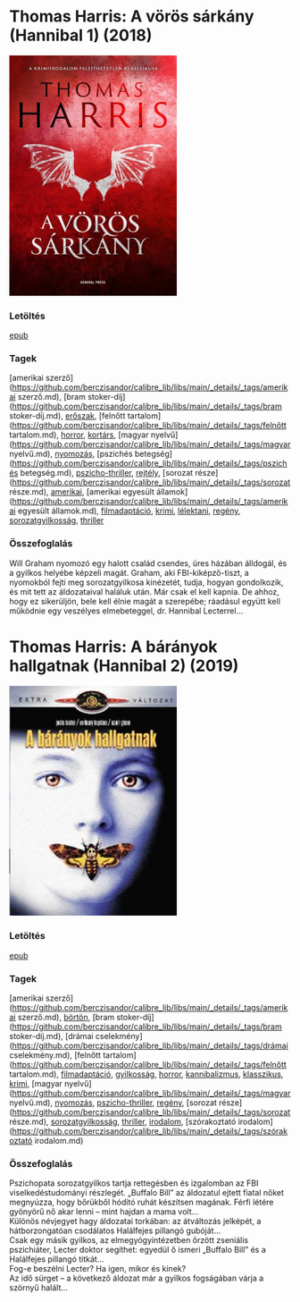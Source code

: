 # <a name="id_1031">Thomas Harris: A vörös sárkány (Hannibal 1) (2018)</a>
<img src="https://github.com/BercziSandor/calibre_lib/raw/main/libs/main/Thomas%20Harris/A%20voros%20sarkany%20%281031%29/cover.jpg" alt="cover" width="300"/>

### Letöltés
[epub](https://github.com/BercziSandor/calibre_lib/raw/main/libs/main/Thomas%20Harris/A%20voros%20sarkany%20%281031%29/A%20voros%20sarkany%20-%20Thomas%20Harris.epub)

### Tagek
[amerikai szerző](https://github.com/berczisandor/calibre_lib/libs/main/_details/_tags/amerikai szerző.md), [bram stoker-díj](https://github.com/berczisandor/calibre_lib/libs/main/_details/_tags/bram stoker-díj.md), [erőszak](https://github.com/berczisandor/calibre_lib/libs/main/_details/_tags/erőszak.md), [felnőtt tartalom](https://github.com/berczisandor/calibre_lib/libs/main/_details/_tags/felnőtt tartalom.md), [horror](https://github.com/berczisandor/calibre_lib/libs/main/_details/_tags/horror.md), [kortárs](https://github.com/berczisandor/calibre_lib/libs/main/_details/_tags/kortárs.md), [magyar nyelvű](https://github.com/berczisandor/calibre_lib/libs/main/_details/_tags/magyar nyelvű.md), [nyomozás](https://github.com/berczisandor/calibre_lib/libs/main/_details/_tags/nyomozás.md), [pszichés betegség](https://github.com/berczisandor/calibre_lib/libs/main/_details/_tags/pszichés betegség.md), [pszicho-thriller](https://github.com/berczisandor/calibre_lib/libs/main/_details/_tags/pszicho-thriller.md), [rejtély](https://github.com/berczisandor/calibre_lib/libs/main/_details/_tags/rejtély.md), [sorozat része](https://github.com/berczisandor/calibre_lib/libs/main/_details/_tags/sorozat része.md), [amerikai](https://github.com/berczisandor/calibre_lib/libs/main/_details/_tags/amerikai.md), [amerikai egyesült államok](https://github.com/berczisandor/calibre_lib/libs/main/_details/_tags/amerikai egyesült államok.md), [filmadaptáció](https://github.com/berczisandor/calibre_lib/libs/main/_details/_tags/filmadaptáció.md), [krimi](https://github.com/berczisandor/calibre_lib/libs/main/_details/_tags/krimi.md), [lélektani](https://github.com/berczisandor/calibre_lib/libs/main/_details/_tags/lélektani.md), [regény](https://github.com/berczisandor/calibre_lib/libs/main/_details/_tags/regény.md), [sorozatgyilkosság](https://github.com/berczisandor/calibre_lib/libs/main/_details/_tags/sorozatgyilkosság.md), [thriller](https://github.com/berczisandor/calibre_lib/libs/main/_details/_tags/thriller.md)

### Összefoglalás
<div>
<p>Will Graham nyomozó egy halott család csendes, üres házában álldogál, és a gyilkos helyébe képzeli magát. Graham, aki FBI-kiképző-tiszt, a nyomokból fejti meg sorozatgyilkosa kinézetét, tudja, hogyan gondolkozik, és mit tett az áldozataival haláluk után. Már csak el kell kapnia. De ahhoz, hogy ez sikerüljön, bele kell élnie magát a szerepébe; ráadásul együtt kell működnie egy veszélyes elmebeteggel, dr. Hannibal Lecterrel…</p></div>


# <a name="id_1032">Thomas Harris: A bárányok hallgatnak (Hannibal 2) (2019)</a>
<img src="https://github.com/BercziSandor/calibre_lib/raw/main/libs/main/Thomas%20Harris/A%20baranyok%20hallgatnak%20%281032%29/cover.jpg" alt="cover" width="300"/>

### Letöltés
[epub](https://github.com/BercziSandor/calibre_lib/raw/main/libs/main/Thomas%20Harris/A%20baranyok%20hallgatnak%20%281032%29/A%20baranyok%20hallgatnak%20-%20Thomas%20Harris.epub)

### Tagek
[amerikai szerző](https://github.com/berczisandor/calibre_lib/libs/main/_details/_tags/amerikai szerző.md), [börtön](https://github.com/berczisandor/calibre_lib/libs/main/_details/_tags/börtön.md), [bram stoker-díj](https://github.com/berczisandor/calibre_lib/libs/main/_details/_tags/bram stoker-díj.md), [drámai cselekmény](https://github.com/berczisandor/calibre_lib/libs/main/_details/_tags/drámai cselekmény.md), [felnőtt tartalom](https://github.com/berczisandor/calibre_lib/libs/main/_details/_tags/felnőtt tartalom.md), [filmadaptáció](https://github.com/berczisandor/calibre_lib/libs/main/_details/_tags/filmadaptáció.md), [gyilkosság](https://github.com/berczisandor/calibre_lib/libs/main/_details/_tags/gyilkosság.md), [horror](https://github.com/berczisandor/calibre_lib/libs/main/_details/_tags/horror.md), [kannibalizmus](https://github.com/berczisandor/calibre_lib/libs/main/_details/_tags/kannibalizmus.md), [klasszikus](https://github.com/berczisandor/calibre_lib/libs/main/_details/_tags/klasszikus.md), [krimi](https://github.com/berczisandor/calibre_lib/libs/main/_details/_tags/krimi.md), [magyar nyelvű](https://github.com/berczisandor/calibre_lib/libs/main/_details/_tags/magyar nyelvű.md), [nyomozás](https://github.com/berczisandor/calibre_lib/libs/main/_details/_tags/nyomozás.md), [pszicho-thriller](https://github.com/berczisandor/calibre_lib/libs/main/_details/_tags/pszicho-thriller.md), [regény](https://github.com/berczisandor/calibre_lib/libs/main/_details/_tags/regény.md), [sorozat része](https://github.com/berczisandor/calibre_lib/libs/main/_details/_tags/sorozat része.md), [sorozatgyilkosság](https://github.com/berczisandor/calibre_lib/libs/main/_details/_tags/sorozatgyilkosság.md), [thriller](https://github.com/berczisandor/calibre_lib/libs/main/_details/_tags/thriller.md), [irodalom](https://github.com/berczisandor/calibre_lib/libs/main/_details/_tags/irodalom.md), [szórakoztató irodalom](https://github.com/berczisandor/calibre_lib/libs/main/_details/_tags/szórakoztató irodalom.md)

### Összefoglalás
<div>
<p>Pszichopata sorozatgyilkos tartja rettegésben és izgalomban az FBI viselkedéstudományi részlegét. „Buffalo Bill” az áldozatul ejtett fiatal nőket megnyúzza, hogy bőrükből hódító ruhát készítsen magának. Férfi létére gyönyörű nő akar lenni – mint hajdan a mama volt…<br>Különös névjegyet hagy áldozatai torkában: az átváltozás jelképét, a hátborzongatóan csodálatos Halálfejes pillangó gubóját…<br>Csak egy másik gyilkos, az elmegyógyintézetben őrzött zseniális pszichiáter, Lecter doktor segíthet: egyedül ő ismeri „Buffalo Bill” és a Halálfejes pillangó titkát…<br>Fog-e beszélni Lecter? Ha igen, mikor és kinek?<br>Az idő sürget – a következő áldozat már a gyilkos fogságában várja a szörnyű halált…</p></div>


